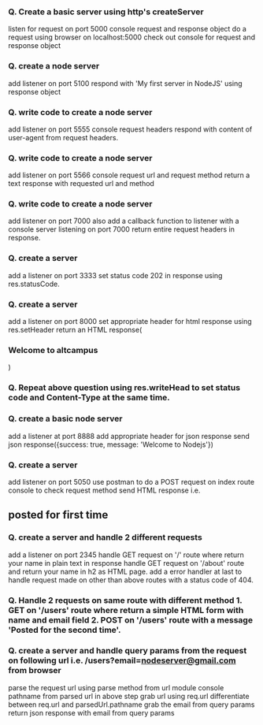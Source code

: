 ### Q. Create a basic server using http's createServer

listen for request on port 5000
console request and response object
do a request using browser on localhost:5000
check out console for request and response object

### Q. create a node server

add listener on port 5100
respond with 'My first server in NodeJS' using response object

### Q. write code to create a node server

add listener on port 5555
console request headers
respond with content of user-agent from request headers.

### Q. write code to create a node server

add listener on port 5566
console request url and request method
return a text response with requested url and method

### Q. write code to create a node server

add listener on port 7000
also add a callback function to listener with a console server listening on port 7000
return entire request headers in response.

### Q. create a server

add a listener on port 3333
set status code 202 in response using res.statusCode.

### Q. create a server

add a listener on port 8000
set appropriate header for html response using res.setHeader
return an HTML response(<h3>Welcome to altcampus</h3>)

### Q. Repeat above question using res.writeHead to set status code and Content-Type at the same time.

### Q. create a basic node server

add a listener at port 8888
add appropriate header for json response
send json response({success: true, message: 'Welcome to Nodejs'})

### Q. create a server

add listener on port 5050
use postman to do a POST request on index route
console to check request method
send HTML response i.e. <h2>posted for first time</h2>

### Q. create a server and handle 2 different requests

add a listener on port 2345
handle GET request on '/' route where return your name in plain text in response
handle GET request on '/about' route and return your name in h2 as HTML page.
add a error handler at last to handle request made on other than above routes with a status code of 404.

### Q. Handle 2 requests on same route with different method 1. GET on '/users' route where return a simple HTML form with name and email field 2. POST on '/users' route with a message 'Posted for the second time'.

### Q. create a server and handle query params from the request on following url i.e. /users?email=nodeserver@gmail.com from browser

parse the request url using parse method from url module
console pathname from parsed url in above step
grab url using req.url
differentiate between req.url and parsedUrl.pathname
grab the email from query params
return json response with email from query params

